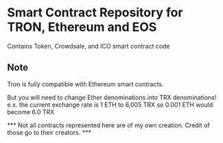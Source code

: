 # Smart Contract Repository for TRON, Ethereum and EOS
Contains Token, Crowdsale, and ICO smart contract code

## Note
Tron is fully compatible with Ethereum smart contracts. 

But you will need to change Ether denominations into TRX denominations!
e.x. the current exchange rate is 1 ETH to 6,005 TRX so 0.001 ETH would become 6.0 TRX






*** Not all contracts represented here are of my own creation. Credit of those go to their creators. ***

